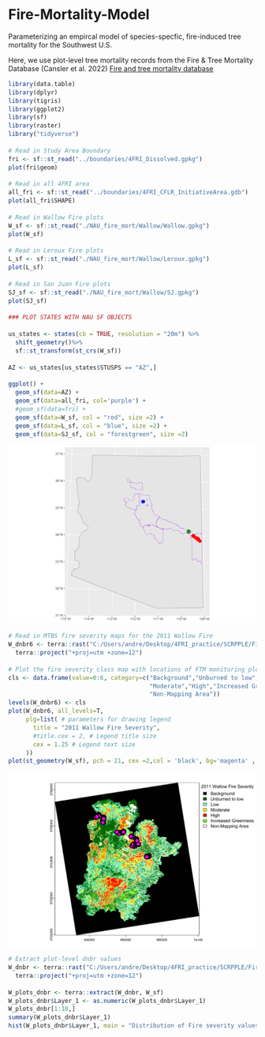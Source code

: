# Fire-Mortality-Model
Parameterizing an empircal model of species-specfic, fire-induced tree mortality for the Southwest U.S. 

Here, we use plot-level tree mortality records from the Fire & Tree Mortality Database (Cansler et al. 2022) <a href="https://www.fs.usda.gov/rds/archive/catalog/RDS-2020-0001-2">Fire and tree mortality database</a>

``` r
library(data.table)
library(dplyr)
library(tigris)
library(ggplot2)
library(sf)
library(raster)
library("tidyverse")

# Read in Study Area Boundary
fri <- sf::st_read("../boundaries/4FRI_Dissolved.gpkg")
plot(fri$geom)

# Read in all 4FRI area
all_fri <- sf::st_read("../boundaries/4FRI_CFLR_InitiativeArea.gdb")
plot(all_fri$SHAPE)

# Read in Wallow Fire plots
W_sf <- sf::st_read("./NAU_fire_mort/Wallow/Wallow.gpkg")
plot(W_sf)

# Read in Leroux Fire plots 
L_sf <- sf::st_read("./NAU_fire_mort/Wallow/Leroux.gpkg")
plot(L_sf)

# Read in San Juan Fire plots
SJ_sf <- sf::st_read("./NAU_fire_mort/Wallow/SJ.gpkg")
plot(SJ_sf)

### PLOT STATES WITH NAU SF OBJECTS

us_states <- states(cb = TRUE, resolution = "20m") %>%
  shift_geometry()%>%
  sf::st_transform(st_crs(W_sf))

AZ <- us_states[us_states$STUSPS == "AZ",]

ggplot() +
  geom_sf(data=AZ) +
  geom_sf(data=all_fri, col='purple') +
  #geom_sf(data=fri) +
  geom_sf(data=W_sf, col = "red", size =2) +
  geom_sf(data=L_sf, col = "blue", size =2) +
  geom_sf(data=SJ_sf, col = "forestgreen", size =2)

```
![](imgs/StudyArea.svg)<!-- -->

```r
# Read in MTBS fire severity maps for the 2011 Wallow Fire
W_dnbr6 <- terra::rast("C:/Users/andre/Desktop/4FRI_practice/SCRPPLE/FireDataBundles/2011/az3360210944920110529_20110514_20120524_dnbr6.tif") %>%
  terra::project("+proj=utm +zone=12")

# Plot the fire severity class map with locations of FTM monitoring plots 
cls <- data.frame(value=0:6, category=c("Background","Unburned to low","Low",
                                        "Moderate","High","Increased Greenness",
                                        "Non-Mapping Area"))
levels(W_dnbr6) <- cls
plot(W_dnbr6, all_levels=T,
     plg=list( # parameters for drawing legend
       title = "2011 Wallow Fire Severity",
       #title.cex = 2, # Legend title size
       cex = 1.25 # Legend text size
     ))
plot(st_geometry(W_sf), pch = 21, cex =2,col = 'black', bg='magenta' , lwd=3, add = T)

```

![](imgs/WallowFireSev_withPlots.svg)<!-- -->

```r
# Extract plot-level dnbr values 
W_dnbr <- terra::rast("C:/Users/andre/Desktop/4FRI_practice/SCRPPLE/FireDataBundles/2011/az3360210944920110529_20110514_20120524_dnbr.tif")%>%
  terra::project("+proj=utm +zone=12")

W_plots_dnbr <- terra::extract(W_dnbr, W_sf)
W_plots_dnbr$Layer_1 <- as.numeric(W_plots_dnbr$Layer_1)
W_plots_dnbr[1:10,]
summary(W_plots_dnbr$Layer_1)
hist(W_plots_dnbr$Layer_1, main = "Distribution of Fire severity values across FTM plots - Wallow Fire 2011")

```
